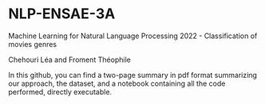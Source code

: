 # NLP-ENSAE-3A
Machine Learning for Natural Language Processing 2022 - Classification of movies genres

Chehouri Léa and Froment Théophile

In this github, you can find a two-page summary in pdf format summarizing our approach, the dataset, and a notebook containing all the code performed, directly executable. 
